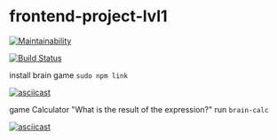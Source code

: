 # frontend-project-lvl1

[![Maintainability](https://api.codeclimate.com/v1/badges/cf32c7e514dc1a030fd7/maintainability)](https://codeclimate.com/github/Fessan/frontend-project-lvl1/maintainability)

[![Build Status](https://travis-ci.org/Fessan/frontend-project-lvl1.svg?branch=master)](https://travis-ci.org/Fessan/frontend-project-lvl1)

install brain game ```sudo npm link```

[![asciicast](https://asciinema.org/a/VyxbhLr64H0URM6kXvPJ3o2WW.svg)](https://asciinema.org/a/VyxbhLr64H0URM6kXvPJ3o2WW)

game Сalculator "What is the result of the expression?"
run ```brain-calc```

[![asciicast](https://asciinema.org/a/DJIPeGObFVlXS6ZkmT9D35HrJ.svg)](https://asciinema.org/a/DJIPeGObFVlXS6ZkmT9D35HrJ)


